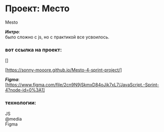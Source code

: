 # Проект: Место
Mesto<br/>

___Интро___:<br/>
было сложно с js, но с практикой все усвоилось.
### вот ссылка на проект:

[]<br/>

[https://sonny-mooore.github.io/Mesto-4-sprint-project/]<br/>


___Figma___:<br/>
[https://www.figma.com/file/2cn9N9jSkmxD84oJik7xL7/JavaScript.-Sprint-4?node-id=0%3A1]
### технологии:
﻿﻿JS<br/>
﻿﻿@media<br/>
﻿﻿Figma<br/>

